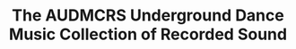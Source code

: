 ---
ee_id: '2242'
site: '1'
type: '2'
long_id: 2013-063 AUDMCRS website
url: 2013-063-audmcrs-website
title: The AUDMCRS Underground Dance Music Collection of Recorded Sound
year: '2013'
medium: Website
commission:
dims:
pitch: "​Website 4 my touring trance record collection."
ps:
live_url: http://audmcrs.coryarcangel.com
related: |-
  [2217] [2011-156-audmcrs-installation] 2011-156 The AUDMCRS Underground Dance Music Collection of Recorded Sound
  [2228] [2012-065-audmcrs-essay] 2012-065 AUDMCRS Essay
youtube:
imgs: audmcrs-website-2013-063-digital-database-ih.jpg
subheading: "(Website)"
display_year: '2013'
download:
add_credit:
add_credits:
related_code:
layout: things-i-made
---